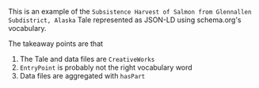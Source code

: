 This is an example of the `Subsistence Harvest of Salmon from Glennallen Subdistrict, Alaska` Tale represented as JSON-LD using schema.org's vocabulary.

The takeaway points are that 
1. The Tale and data files are `CreativeWorks`
2. `EntryPoint` is probably not the right vocabulary word
3. Data files are aggregated with `hasPart`